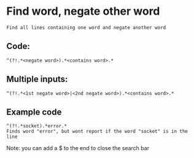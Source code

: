 # Find word, negate other word

    Find all lines containing one word and negate another word
    
## Code:

    ^(?!.*<negate word>).*<contains word>.* 
    
## Multiple inputs:

    ^(?!.*<1st negate word>|<2nd negate word>).*<contains word>.* 
    
## Example code

    ^(?!.*socket).*error.*                                                  Finds word "error", but wont report if the word "socket" is in the line
    
Note: you can add a $ to the end to close the search bar